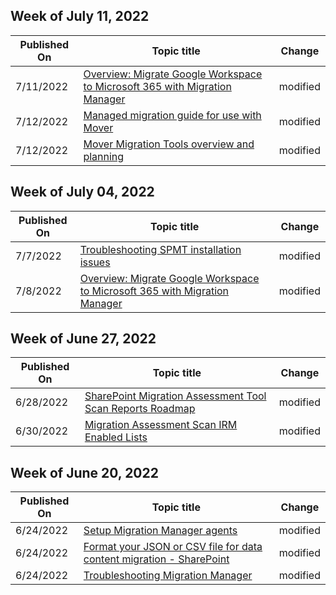 <!-- This file is generated automatically each week. Changes made to this file will be overwritten.-->



## Week of July 11, 2022


| Published On |Topic title | Change |
|------|------------|--------|
| 7/11/2022 | [Overview: Migrate Google Workspace to Microsoft 365 with Migration Manager](/SharepointMigration/mm-google-overview) | modified |
| 7/12/2022 | [Managed migration guide for use with Mover](/SharepointMigration/mover-managed-migration-guide) | modified |
| 7/12/2022 | [Mover Migration Tools overview and planning](/SharepointMigration/mover-plan-migration) | modified |


## Week of July 04, 2022


| Published On |Topic title | Change |
|------|------------|--------|
| 7/7/2022 | [Troubleshooting SPMT installation issues](/SharepointMigration/spmt-install-issues) | modified |
| 7/8/2022 | [Overview: Migrate Google Workspace to Microsoft 365 with Migration Manager](/SharepointMigration/mm-google-overview) | modified |


## Week of June 27, 2022


| Published On |Topic title | Change |
|------|------------|--------|
| 6/28/2022 | [SharePoint Migration Assessment Tool Scan Reports Roadmap](/SharepointMigration/sharepoint-migration-assessment-toolscan-reports-roadmap) | modified |
| 6/30/2022 | [Migration Assessment Scan IRM Enabled Lists](/SharepointMigration/migration-assessment-scan-irm-enabled-lists) | modified |


## Week of June 20, 2022


| Published On |Topic title | Change |
|------|------------|--------|
| 6/24/2022 | [Setup Migration Manager agents](/SharepointMigration/mm-setup-clients) | modified |
| 6/24/2022 | [Format your JSON or CSV file for data content migration - SharePoint](/SharepointMigration/how-to-format-your-csv-file-for-data-content-migration) | modified |
| 6/24/2022 | [Troubleshooting Migration Manager](/SharepointMigration/mm-troubleshoot) | modified |
